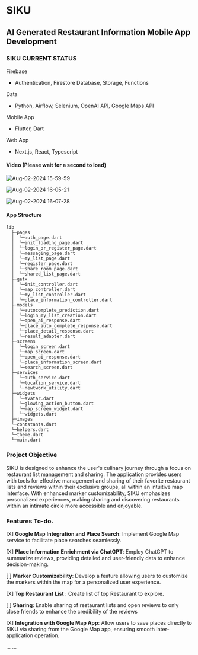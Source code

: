 # SIKU
## AI Generated Restaurant Information Mobile App Development 

### SIKU CURRENT STATUS
Firebase
* Authentication, Firestore Database, Storage, Functions

Data
* Python, Airflow, Selenium, OpenAI API, Google Maps API

Mobile App
* Flutter, Dart

Web App
* Next.js, React, Typescript


#### Video (Please wait for a second to load)

![Aug-02-2024 15-59-59](https://github.com/user-attachments/assets/9e54998b-921e-4c62-99d9-e67bcf0fadc7)

![Aug-02-2024 16-05-21](https://github.com/user-attachments/assets/69000640-9826-461a-b4e7-d460acabfe7f)

![Aug-02-2024 16-07-28](https://github.com/user-attachments/assets/ca99ef0b-7f7a-4665-9af1-9889e3950e9b)



#### App Structure

```
lib
  ├─pages
  │  └─auth_page.dart
  │  └─init_loading_page.dart
  │  └─login_or_register_page.dart
  │  └─messaging_page.dart
  │  └─my_list_page.dart
  │  └─register_page.dart
  │  └─share_room_page.dart
  │  └─shared_list_page.dart
  ├─getx
  │  └─init_controller.dart
  │  └─map_controller.dart
  │  └─my_list_controller.dart
  │  └─place_information_controller.dart 
  ├─models
  │  └─autocomplete_prediction.dart
  │  └─login_my_list_creation.dart
  │  └─open_ai_response.dart
  │  └─place_auto_complete_response.dart
  │  └─place_detail_response.dart
  │  └─result_adapter.dart
  ├─screens
  │  └─login_screen.dart
  │  └─map_screen.dart
  │  └─open_ai_response.dart
  │  └─place_information_screen.dart
  │  └─search_screen.dart
  ├─services
  │  └─auth_service.dart
  │  └─location_service.dart
  │  └─newtwork_utility.dart
  ├─widgets
  │  └─avatar.dart
  │  └─glowing_action_button.dart
  │  └─map_screen_widget.dart
  │  └─widgets.dart
  ├─images    
  └─contstants.dart
  └─helpers.dart
  └─theme.dart
  └─main.dart
  ```



###  Project Objective

SIKU is designed to enhance the user's culinary journey through a focus on restaurant list management and sharing. The application provides users with tools for effective management and sharing of their favorite restaurant lists and reviews within their exclusive groups, all within an intuitive map interface. With enhanced marker customizability, SIKU emphasizes personalized experiences, making sharing and discovering restaurants within an intimate circle more accessible and enjoyable.



### Features To-do.
[X] **Google Map Integration and Place Search**: Implement Google Map service to facilitate place searches seamlessly.


[X] **Place Information Enrichment via ChatGPT**: Employ ChatGPT to summarize reviews, providing detailed and user-friendly data to enhance decision-making.

[ ] **Marker Customizability**: Develop a feature allowing users to customize the markers within the map for a personalized user experience.

[X] **Top Restaurant List** : Create list of top Restaurant to explore.

[  ] **Sharing**: Enable sharing of restaurant lists and open reviews to only close friends to enhance the credibility of the reviews

[X] **Integration with Google Map App**: Allow users to save places directly to SIKU via sharing from the Google Map app, ensuring smooth inter-application operation.

...
...



